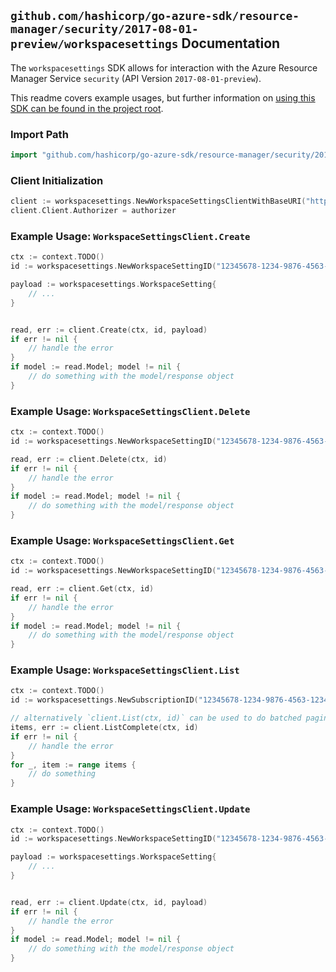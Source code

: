 
## `github.com/hashicorp/go-azure-sdk/resource-manager/security/2017-08-01-preview/workspacesettings` Documentation

The `workspacesettings` SDK allows for interaction with the Azure Resource Manager Service `security` (API Version `2017-08-01-preview`).

This readme covers example usages, but further information on [using this SDK can be found in the project root](https://github.com/hashicorp/go-azure-sdk/tree/main/docs).

### Import Path

```go
import "github.com/hashicorp/go-azure-sdk/resource-manager/security/2017-08-01-preview/workspacesettings"
```


### Client Initialization

```go
client := workspacesettings.NewWorkspaceSettingsClientWithBaseURI("https://management.azure.com")
client.Client.Authorizer = authorizer
```


### Example Usage: `WorkspaceSettingsClient.Create`

```go
ctx := context.TODO()
id := workspacesettings.NewWorkspaceSettingID("12345678-1234-9876-4563-123456789012", "workspaceSettingValue")

payload := workspacesettings.WorkspaceSetting{
	// ...
}


read, err := client.Create(ctx, id, payload)
if err != nil {
	// handle the error
}
if model := read.Model; model != nil {
	// do something with the model/response object
}
```


### Example Usage: `WorkspaceSettingsClient.Delete`

```go
ctx := context.TODO()
id := workspacesettings.NewWorkspaceSettingID("12345678-1234-9876-4563-123456789012", "workspaceSettingValue")

read, err := client.Delete(ctx, id)
if err != nil {
	// handle the error
}
if model := read.Model; model != nil {
	// do something with the model/response object
}
```


### Example Usage: `WorkspaceSettingsClient.Get`

```go
ctx := context.TODO()
id := workspacesettings.NewWorkspaceSettingID("12345678-1234-9876-4563-123456789012", "workspaceSettingValue")

read, err := client.Get(ctx, id)
if err != nil {
	// handle the error
}
if model := read.Model; model != nil {
	// do something with the model/response object
}
```


### Example Usage: `WorkspaceSettingsClient.List`

```go
ctx := context.TODO()
id := workspacesettings.NewSubscriptionID("12345678-1234-9876-4563-123456789012")

// alternatively `client.List(ctx, id)` can be used to do batched pagination
items, err := client.ListComplete(ctx, id)
if err != nil {
	// handle the error
}
for _, item := range items {
	// do something
}
```


### Example Usage: `WorkspaceSettingsClient.Update`

```go
ctx := context.TODO()
id := workspacesettings.NewWorkspaceSettingID("12345678-1234-9876-4563-123456789012", "workspaceSettingValue")

payload := workspacesettings.WorkspaceSetting{
	// ...
}


read, err := client.Update(ctx, id, payload)
if err != nil {
	// handle the error
}
if model := read.Model; model != nil {
	// do something with the model/response object
}
```
